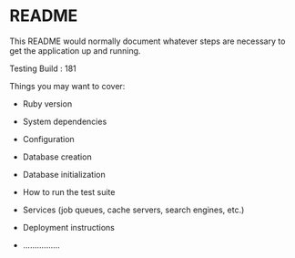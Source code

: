 # README

This README would normally document whatever steps are necessary to get the
application up and running.

Testing Build : 181

Things you may want to cover:

* Ruby version

* System dependencies

* Configuration

* Database creation

* Database initialization

* How to run the test suite

* Services (job queues, cache servers, search engines, etc.)

* Deployment instructions

* ................
